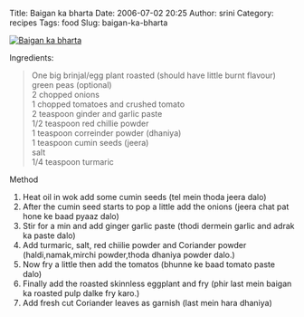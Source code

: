Title: Baigan ka bharta
Date: 2006-07-02 20:25
Author: srini
Category: recipes
Tags: food
Slug: baigan-ka-bharta

[![Baigan ka bharta]({filename}/wp-content/uploads/2006/07/Baigan-ka-bharta.jpg "Baigan ka bharta")]({filename}/wp-content/uploads/2009/11/Baigan-ka-bharta.jpg)

Ingredients:

> One big brinjal/egg plant roasted (should have little burnt flavour)  
>  green peas (optional)  
>  2 chopped onions  
>  1 chopped tomatoes and crushed tomato  
>  2 teaspoon ginder and garlic paste  
>  1/2 teaspoon red chillie powder  
>  1 teaspoon correinder powder (dhaniya)  
>  1 teaspoon cumin seeds (jeera)  
>  salt  
>  1/4 teaspoon turmaric

Method

1.  Heat oil in wok add some cumin seeds (tel mein thoda jeera dalo)
2.  After the cumin seed starts to pop a little add the onions (jeera
    chat pat hone ke baad pyaaz dalo)
3.  Stir for a min and add ginger garlic paste (thodi dermein garlic and
    adrak ka paste dalo)
4.  Add turmaric, salt, red chiilie powder and Coriander powder
    (haldi,namak,mirchi powder,thoda dhaniya powder dalo.)
5.  Now fry a little then add the tomatos (bhunne ke baad tomato paste
    dalo)
6.  Finally add the roasted skinnless eggplant and fry (phir last mein
    baigan ka roasted pulp dalke fry karo.)
7.  Add fresh cut Coriander leaves as garnish (last mein hara dhaniya)

